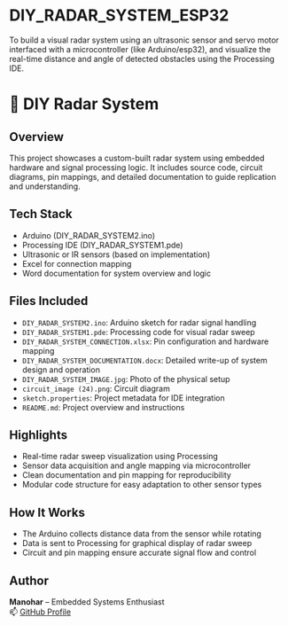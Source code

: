 # DIY_RADAR_SYSTEM_ESP32
To build a visual radar system using an ultrasonic sensor and servo motor interfaced with a microcontroller (like Arduino/esp32), and visualize the real-time distance and angle of detected obstacles using the Processing IDE.
# 📡 DIY Radar System

## Overview
This project showcases a custom-built radar system using embedded hardware and signal processing logic. It includes source code, circuit diagrams, pin mappings, and detailed documentation to guide replication and understanding.

## Tech Stack
- Arduino (DIY_RADAR_SYSTEM2.ino)
- Processing IDE (DIY_RADAR_SYSTEM1.pde)
- Ultrasonic or IR sensors (based on implementation)
- Excel for connection mapping
- Word documentation for system overview and logic

## Files Included
- `DIY_RADAR_SYSTEM2.ino`: Arduino sketch for radar signal handling
- `DIY_RADAR_SYSTEM1.pde`: Processing code for visual radar sweep
- `DIY_RADAR_SYSTEM_CONNECTION.xlsx`: Pin configuration and hardware mapping
- `DIY_RADAR_SYSTEM_DOCUMENTATION.docx`: Detailed write-up of system design and operation
- `DIY_RADAR_SYSTEM_IMAGE.jpg`: Photo of the physical setup
- `circuit_image (24).png`: Circuit diagram
- `sketch.properties`: Project metadata for IDE integration
- `README.md`: Project overview and instructions

## Highlights
- Real-time radar sweep visualization using Processing
- Sensor data acquisition and angle mapping via microcontroller
- Clean documentation and pin mapping for reproducibility
- Modular code structure for easy adaptation to other sensor types

## How It Works
- The Arduino collects distance data from the sensor while rotating
- Data is sent to Processing for graphical display of radar sweep
- Circuit and pin mapping ensure accurate signal flow and control

## Author
**Manohar** – Embedded Systems Enthusiast  
📫 [GitHub Profile](https://github.com/manohar146)

